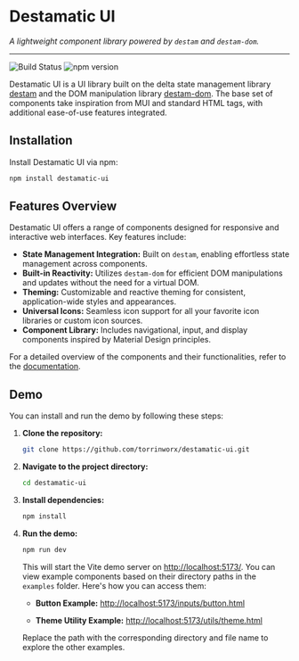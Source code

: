 
# Destamatic UI

*A lightweight component library powered by `destam` and `destam-dom`.*

---
![Build Status](https://img.shields.io/github/actions/workflow/status/torrinworx/destamatic-ui/build.yml?branch=main)
![npm version](https://img.shields.io/npm/v/destamatic-ui)

Destamatic UI is a UI library built on the delta state management library [destam](https://github.com/equator-studios/destam) and the DOM manipulation library [destam-dom](https://github.com/Nefsen402/destam-dom). The base set of components take inspiration from MUI and standard HTML tags, with additional ease-of-use features integrated.

## Installation

Install Destamatic UI via npm:

```bash
npm install destamatic-ui
```

## Features Overview

Destamatic UI offers a range of components designed for responsive and interactive web interfaces. Key features include:

- **State Management Integration:** Built on `destam`, enabling effortless state management across components.
- **Built-in Reactivity:** Utilizes `destam-dom` for efficient DOM manipulations and updates without the need for a virtual DOM.
- **Theming:** Customizable and reactive theming for consistent, application-wide styles and appearances.
- **Universal Icons:** Seamless icon support for all your favorite icon libraries or custom icon sources.
- **Component Library:** Includes navigational, input, and display components inspired by Material Design principles.

For a detailed overview of the components and their functionalities, refer to the [documentation](./docs/index.md).

## Demo

You can install and run the demo by following these steps:

1. **Clone the repository:**

    ```bash
    git clone https://github.com/torrinworx/destamatic-ui.git
    ```

2. **Navigate to the project directory:**

    ```bash
    cd destamatic-ui
    ```

3. **Install dependencies:**

    ```bash
    npm install
    ```

4. **Run the demo:**

    ```bash
    npm run dev
    ```

    This will start the Vite demo server on [http://localhost:5173/](http://localhost:5173/). You can view example components based on their directory paths in the `examples` folder. Here's how you can access them:

    - **Button Example:**
      [http://localhost:5173/inputs/button.html](http://localhost:5173/inputs/button.html)

    - **Theme Utility Example:**
      [http://localhost:5173/utils/theme.html](http://localhost:5173/utils/theme.html)

    Replace the path with the corresponding directory and file name to explore the other examples.

